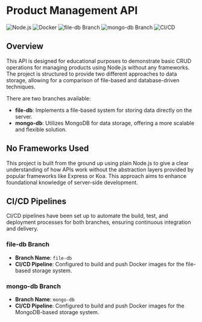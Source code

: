 # Product Management API

![Node.js](https://img.shields.io/badge/Node.js-v16.x-green)
![Docker](https://img.shields.io/badge/Docker-Containerization-blue)
![file-db Branch](https://img.shields.io/badge/Branch-file--db-blueviolet)
![mongo-db Branch](https://img.shields.io/badge/Branch-mongo--db-ff69b4)
![CI/CD](https://img.shields.io/badge/CI%2FCD-GitHub%20Actions-yellow)

## Overview

This API is designed for educational purposes to demonstrate basic CRUD operations for managing products using Node.js without any frameworks. The project is structured to provide two different approaches to data storage, allowing for a comparison of file-based and database-driven techniques.

There are two branches available:
- **file-db**: Implements a file-based system for storing data directly on the server.
- **mongo-db**: Utilizes MongoDB for data storage, offering a more scalable and flexible solution.

## No Frameworks Used

This project is built from the ground up using plain Node.js to give a clear understanding of how APIs work without the abstraction layers provided by popular frameworks like Express or Koa. This approach aims to enhance foundational knowledge of server-side development.

## CI/CD Pipelines

CI/CD pipelines have been set up to automate the build, test, and deployment processes for both branches, ensuring continuous integration and delivery.

### file-db Branch

- **Branch Name**: `file-db`
- **CI/CD Pipeline**: Configured to build and push Docker images for the file-based storage system.

### mongo-db Branch

- **Branch Name**: `mongo-db`
- **CI/CD Pipeline**: Configured to build and push Docker images for the MongoDB-based storage system.
